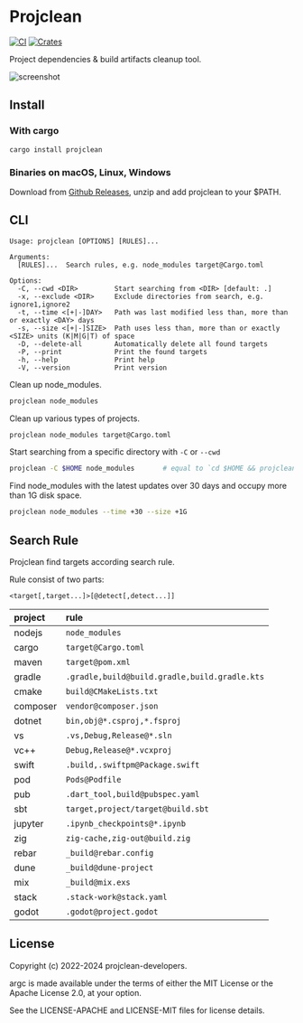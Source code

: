 # Projclean

[![CI](https://github.com/sigoden/projclean/actions/workflows/ci.yaml/badge.svg)](https://github.com/sigoden/projclean/actions/workflows/ci.yaml)
[![Crates](https://img.shields.io/crates/v/projclean.svg)](https://crates.io/crates/projclean)

Project dependencies & build artifacts cleanup tool.

![screenshot](https://github.com/sigoden/projclean/assets/4012553/82c28551-6d68-4e56-8565-f7aee1987723)

## Install

### With cargo

```
cargo install projclean
```

### Binaries on macOS, Linux, Windows

Download from [Github Releases](https://github.com/sigoden/projclean/releases), unzip and add projclean to your $PATH.

## CLI

```
Usage: projclean [OPTIONS] [RULES]...

Arguments:
  [RULES]...  Search rules, e.g. node_modules target@Cargo.toml

Options:
  -C, --cwd <DIR>         Start searching from <DIR> [default: .]
  -x, --exclude <DIR>     Exclude directories from search, e.g. ignore1,ignore2
  -t, --time <[+|-]DAY>   Path was last modified less than, more than or exactly <DAY> days
  -s, --size <[+|-]SIZE>  Path uses less than, more than or exactly <SIZE> units (K|M|G|T) of space
  -D, --delete-all        Automatically delete all found targets
  -P, --print             Print the found targets
  -h, --help              Print help
  -V, --version           Print version
```

Clean up node_modules.

```sh
projclean node_modules
```

Clean up various types of projects.

```sh
projclean node_modules target@Cargo.toml
```

Start searching from a specific directory with `-C` or `--cwd`

```sh
projclean -C $HOME node_modules       # equal to `cd $HOME && projclean node_modules`
```

Find node_modules with the latest updates over 30 days and occupy more than 1G disk space.
```sh
projclean node_modules --time +30 --size +1G
```

## Search Rule

Projclean find targets according search rule.

Rule consist of two parts:

```
<target[,target...]>[@detect[,detect...]]
```

| project  | rule                                          |
| :------- | :-------------------------------------------- |
| nodejs   | `node_modules`                                |
| cargo    | `target@Cargo.toml`                           |
| maven    | `target@pom.xml`                              |
| gradle   | `.gradle,build@build.gradle,build.gradle.kts` |
| cmake    | `build@CMakeLists.txt`                        |
| composer | `vendor@composer.json`                        |
| dotnet   | `bin,obj@*.csproj,*.fsproj`                   |
| vs       | `.vs,Debug,Release@*.sln`                     |
| vc++     | `Debug,Release@*.vcxproj`                     |
| swift    | `.build,.swiftpm@Package.swift`               |
| pod      | `Pods@Podfile`                                |
| pub      | `.dart_tool,build@pubspec.yaml`               |
| sbt      | `target,project/target@build.sbt`             |
| jupyter  | `.ipynb_checkpoints@*.ipynb`                  |
| zig      | `zig-cache,zig-out@build.zig`                 |
| rebar    | `_build@rebar.config`                         |
| dune     | `_build@dune-project`                         |
| mix      | `_build@mix.exs`                              |
| stack    | `.stack-work@stack.yaml`                      |
| godot    | `.godot@project.godot`                        |

## License

Copyright (c) 2022-2024 projclean-developers.

argc is made available under the terms of either the MIT License or the Apache License 2.0, at your option.

See the LICENSE-APACHE and LICENSE-MIT files for license details.